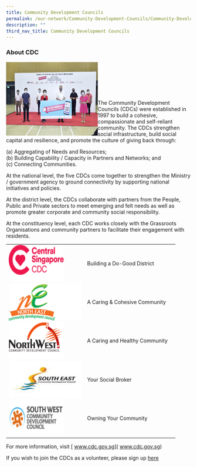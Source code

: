 ```yaml
---
title: Community Development Councils
permalink: /our-network/Community-Development-Councils/Community-Development-Councils
description: ""
third_nav_title: Community Development Councils
---
```

### About CDC


<img style="height:200px;width:250px"  align="left" src="/images/Our%20Network/Community%20Development%20Councils/Launch%20of%20$130%20mil%20CDC%20Vouchers.jpeg"><br><br><br><br><br><br>
The Community Development Councils (CDCs) were established in 1997 to build a cohesive, compassionate and self-reliant community.  The CDCs strengthen social infrastructure, build social capital and resilience, and promote the culture of giving back through:

(a) Aggregating of Needs and Resources;<br>
(b) Building Capability / Capacity in Partners and Networks; and<br>
(c) Connecting Communities.<br>
 
At the national level, the five CDCs come together to strengthen the Ministry / government agency to ground connectivity by supporting national initiatives and policies. 
 
At the district level, the CDCs collaborate with partners from the People, Public and Private sectors to meet emerging and felt needs as well as promote greater corporate and community social responsibility. 
 
At the constituency level, each CDC works closely with the Grassroots Organisations and community partners to facilitate their engagement with residents.

 

|  |  |  |
| -------- | -------- | -------- |
| <img style="height:100px;width:150px"  align="left" src="/images/Our%20Network/Community%20Development%20Councils/01.png">    | Building a Do-Good District     |      |
| <img style="height:100px;width:200px"  align="left" src="/images/Our%20Network/Community%20Development%20Councils/02.png"> |   A Caring & Cohesive Community   |      |
| <img style="height:100px;width:150px"  align="left" src="/images/Our%20Network/Community%20Development%20Councils/03.png">   |A Caring and Healthy Community    |      |
| <img style="height:100px;width:200px"  align="left" src="/images/Our%20Network/Community%20Development%20Councils/south-east-cdc-(1).jpg">   | Your Social Broker   |      |
| <img style="height:100px;width:150px"  align="left" src="/images/Our%20Network/Community%20Development%20Councils/sw_cdc_logo_fa-1-(1).png">   | Owning Your Community     |      |



For more information, visit [ www.cdc.gov.sg]( www.cdc.gov.sg)

If you wish to join the CDCs as a volunteer, please sign up [here](https://form.gov.sg/62b428e70c90650012b77985)